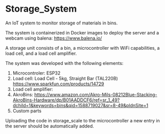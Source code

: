 # Storage_System
An IoT system to monitor storage of materials in bins.

The system is containerized in Docker images to deploy the server and a webcam using balena: https://www.balena.io/

A storage unit consists of a bin, a microcontroller with WiFi capabilities, a load cell, and a load cell amplifier.

The system was developed with the following elements:

1. Microcontroler: ESP32
2. Load cell: Load Cell - 5kg, Straight Bar (TAL220B) https://www.sparkfun.com/products/14729
3. Load cell amplifier: 
4. AkroBins: https://www.amazon.com/Akro-Mils-08212Blue-Stacking-AkroBins-Hardware/dp/B01AADDCF6/ref=sr_1_49?dchild=1&keywords=bins&qid=1588719027&sr=8-49&pldnSite=1
5. Custom parts

Uploading the code in storage_scale to the microcontroller a new entry in the server should be automatically added.
